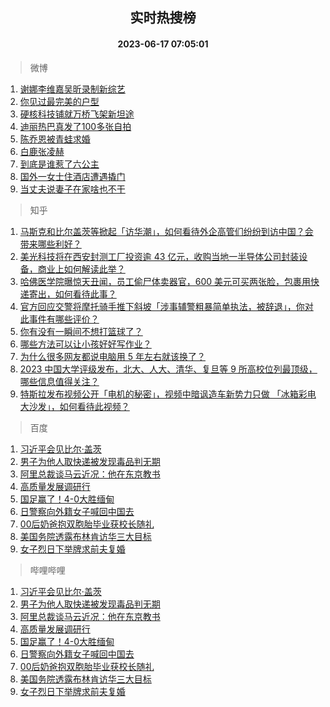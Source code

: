 <div align="center"><h2>实时热搜榜</h2><h4>2023-06-17 07:05:01</h4></div>

> 微博  

1. [谢娜李维嘉吴昕录制新综艺](https://s.weibo.com/weibo?q=%23%E8%B0%A2%E5%A8%9C%E6%9D%8E%E7%BB%B4%E5%98%89%E5%90%B4%E6%98%95%E5%BD%95%E5%88%B6%E6%96%B0%E7%BB%BC%E8%89%BA%23&t=31&band_rank=1&Refer=top)<br />
2. [你见过最完美的户型](https://s.weibo.com/weibo?q=%E4%BD%A0%E8%A7%81%E8%BF%87%E6%9C%80%E5%AE%8C%E7%BE%8E%E7%9A%84%E6%88%B7%E5%9E%8B&t=31&band_rank=2&Refer=top)<br />
3. [硬核科技铺就万桥飞架新坦途](https://s.weibo.com/weibo?q=%23%E7%A1%AC%E6%A0%B8%E7%A7%91%E6%8A%80%E9%93%BA%E5%B0%B1%E4%B8%87%E6%A1%A5%E9%A3%9E%E6%9E%B6%E6%96%B0%E5%9D%A6%E9%80%94%23&t=31&band_rank=3&Refer=top)<br />
4. [迪丽热巴真发了100多张自拍](https://s.weibo.com/weibo?q=%23%E8%BF%AA%E4%B8%BD%E7%83%AD%E5%B7%B4%E7%9C%9F%E5%8F%91%E4%BA%86100%E5%A4%9A%E5%BC%A0%E8%87%AA%E6%8B%8D%23&t=31&band_rank=4&Refer=top)<br />
5. [陈乔恩被青蛙求婚](https://s.weibo.com/weibo?q=%23%E9%99%88%E4%B9%94%E6%81%A9%E8%A2%AB%E9%9D%92%E8%9B%99%E6%B1%82%E5%A9%9A%23&t=31&band_rank=5&Refer=top)<br />
6. [白鹿张凌赫](https://s.weibo.com/weibo?q=%E7%99%BD%E9%B9%BF%E5%BC%A0%E5%87%8C%E8%B5%AB&t=31&band_rank=6&Refer=top)<br />
7. [到底是谁惹了六公主](https://s.weibo.com/weibo?q=%23%E5%88%B0%E5%BA%95%E6%98%AF%E8%B0%81%E6%83%B9%E4%BA%86%E5%85%AD%E5%85%AC%E4%B8%BB%23&t=31&band_rank=7&Refer=top)<br />
8. [国外一女士住酒店遭遇撬门](https://s.weibo.com/weibo?q=%E5%9B%BD%E5%A4%96%E4%B8%80%E5%A5%B3%E5%A3%AB%E4%BD%8F%E9%85%92%E5%BA%97%E9%81%AD%E9%81%87%E6%92%AC%E9%97%A8&t=31&band_rank=8&Refer=top)<br />
9. [当丈夫说妻子在家啥也不干](https://s.weibo.com/weibo?q=%E5%BD%93%E4%B8%88%E5%A4%AB%E8%AF%B4%E5%A6%BB%E5%AD%90%E5%9C%A8%E5%AE%B6%E5%95%A5%E4%B9%9F%E4%B8%8D%E5%B9%B2&t=31&band_rank=9&Refer=top)<br />

> 知乎  

1. [马斯克和比尔盖茨等掀起「访华潮」，如何看待外企高管们纷纷到访中国？会带来哪些利好？](https://www.zhihu.com/question/606763754)<br />
2. [美光科技将在西安封测工厂投资逾 43 亿元，收购当地一半导体公司封装设备，商业上如何解读此举？](https://www.zhihu.com/question/607000886)<br />
3. [哈佛医学院曝惊天丑闻，员工偷尸体卖器官，600 美元可买两张脸，包裹用快递寄出，如何看待此事？](https://www.zhihu.com/question/606917409)<br />
4. [官方回应交警将摩托骑手推下斜坡「涉事辅警粗暴简单执法，被辞退」，你对此事件有哪些评价？](https://www.zhihu.com/question/606973911)<br />
5. [你有没有一瞬间不想打篮球了？](https://www.zhihu.com/question/456341403)<br />
6. [哪些方法可以让小孩好好写作业？](https://www.zhihu.com/question/596788731)<br />
7. [为什么很多网友都说电脑用 5 年左右就该换了？](https://www.zhihu.com/question/521171582)<br />
8. [2023 中国大学评级发布，北大、人大、清华、复旦等 9 所高校位列最顶级，哪些信息值得关注？](https://www.zhihu.com/question/606944114)<br />
9. [特斯拉发布视频公开「电机的秘密」，视频中暗讽造车新势力只做 「冰箱彩电大沙发」，如何看待此视频？](https://www.zhihu.com/question/606771603)<br />

> 百度  

1. [习近平会见比尔·盖茨](https://www.baidu.com/s?wd=%E4%B9%A0%E8%BF%91%E5%B9%B3%E4%BC%9A%E8%A7%81%E6%AF%94%E5%B0%94%C2%B7%E7%9B%96%E8%8C%A8&sa=fyb_news&rsv_dl=fyb_news)<br />
2. [男子为他人取快递被发现毒品判无期](https://www.baidu.com/s?wd=%E7%94%B7%E5%AD%90%E4%B8%BA%E4%BB%96%E4%BA%BA%E5%8F%96%E5%BF%AB%E9%80%92%E8%A2%AB%E5%8F%91%E7%8E%B0%E6%AF%92%E5%93%81%E5%88%A4%E6%97%A0%E6%9C%9F&sa=fyb_news&rsv_dl=fyb_news)<br />
3. [阿里总裁谈马云近况：他在东京教书](https://www.baidu.com/s?wd=%E9%98%BF%E9%87%8C%E6%80%BB%E8%A3%81%E8%B0%88%E9%A9%AC%E4%BA%91%E8%BF%91%E5%86%B5%EF%BC%9A%E4%BB%96%E5%9C%A8%E4%B8%9C%E4%BA%AC%E6%95%99%E4%B9%A6&sa=fyb_news&rsv_dl=fyb_news)<br />
4. [高质量发展调研行](https://www.baidu.com/s?wd=%E9%AB%98%E8%B4%A8%E9%87%8F%E5%8F%91%E5%B1%95%E8%B0%83%E7%A0%94%E8%A1%8C&sa=fyb_news&rsv_dl=fyb_news)<br />
5. [国足赢了！4-0大胜缅甸](https://www.baidu.com/s?wd=%E5%9B%BD%E8%B6%B3%E8%B5%A2%E4%BA%86%EF%BC%814-0%E5%A4%A7%E8%83%9C%E7%BC%85%E7%94%B8&sa=fyb_news&rsv_dl=fyb_news)<br />
6. [日警察向外籍女子喊回中国去](https://www.baidu.com/s?wd=%E6%97%A5%E8%AD%A6%E5%AF%9F%E5%90%91%E5%A4%96%E7%B1%8D%E5%A5%B3%E5%AD%90%E5%96%8A%E5%9B%9E%E4%B8%AD%E5%9B%BD%E5%8E%BB&sa=fyb_news&rsv_dl=fyb_news)<br />
7. [00后奶爸抱双胞胎毕业获校长随礼](https://www.baidu.com/s?wd=00%E5%90%8E%E5%A5%B6%E7%88%B8%E6%8A%B1%E5%8F%8C%E8%83%9E%E8%83%8E%E6%AF%95%E4%B8%9A%E8%8E%B7%E6%A0%A1%E9%95%BF%E9%9A%8F%E7%A4%BC&sa=fyb_news&rsv_dl=fyb_news)<br />
8. [美国务院透露布林肯访华三大目标](https://www.baidu.com/s?wd=%E7%BE%8E%E5%9B%BD%E5%8A%A1%E9%99%A2%E9%80%8F%E9%9C%B2%E5%B8%83%E6%9E%97%E8%82%AF%E8%AE%BF%E5%8D%8E%E4%B8%89%E5%A4%A7%E7%9B%AE%E6%A0%87&sa=fyb_news&rsv_dl=fyb_news)<br />
9. [女子烈日下举牌求前夫复婚](https://www.baidu.com/s?wd=%E5%A5%B3%E5%AD%90%E7%83%88%E6%97%A5%E4%B8%8B%E4%B8%BE%E7%89%8C%E6%B1%82%E5%89%8D%E5%A4%AB%E5%A4%8D%E5%A9%9A&sa=fyb_news&rsv_dl=fyb_news)<br />

> 哔哩哔哩  

1. [习近平会见比尔·盖茨](https://www.baidu.com/s?wd=%E4%B9%A0%E8%BF%91%E5%B9%B3%E4%BC%9A%E8%A7%81%E6%AF%94%E5%B0%94%C2%B7%E7%9B%96%E8%8C%A8&sa=fyb_news&rsv_dl=fyb_news)<br />
2. [男子为他人取快递被发现毒品判无期](https://www.baidu.com/s?wd=%E7%94%B7%E5%AD%90%E4%B8%BA%E4%BB%96%E4%BA%BA%E5%8F%96%E5%BF%AB%E9%80%92%E8%A2%AB%E5%8F%91%E7%8E%B0%E6%AF%92%E5%93%81%E5%88%A4%E6%97%A0%E6%9C%9F&sa=fyb_news&rsv_dl=fyb_news)<br />
3. [阿里总裁谈马云近况：他在东京教书](https://www.baidu.com/s?wd=%E9%98%BF%E9%87%8C%E6%80%BB%E8%A3%81%E8%B0%88%E9%A9%AC%E4%BA%91%E8%BF%91%E5%86%B5%EF%BC%9A%E4%BB%96%E5%9C%A8%E4%B8%9C%E4%BA%AC%E6%95%99%E4%B9%A6&sa=fyb_news&rsv_dl=fyb_news)<br />
4. [高质量发展调研行](https://www.baidu.com/s?wd=%E9%AB%98%E8%B4%A8%E9%87%8F%E5%8F%91%E5%B1%95%E8%B0%83%E7%A0%94%E8%A1%8C&sa=fyb_news&rsv_dl=fyb_news)<br />
5. [国足赢了！4-0大胜缅甸](https://www.baidu.com/s?wd=%E5%9B%BD%E8%B6%B3%E8%B5%A2%E4%BA%86%EF%BC%814-0%E5%A4%A7%E8%83%9C%E7%BC%85%E7%94%B8&sa=fyb_news&rsv_dl=fyb_news)<br />
6. [日警察向外籍女子喊回中国去](https://www.baidu.com/s?wd=%E6%97%A5%E8%AD%A6%E5%AF%9F%E5%90%91%E5%A4%96%E7%B1%8D%E5%A5%B3%E5%AD%90%E5%96%8A%E5%9B%9E%E4%B8%AD%E5%9B%BD%E5%8E%BB&sa=fyb_news&rsv_dl=fyb_news)<br />
7. [00后奶爸抱双胞胎毕业获校长随礼](https://www.baidu.com/s?wd=00%E5%90%8E%E5%A5%B6%E7%88%B8%E6%8A%B1%E5%8F%8C%E8%83%9E%E8%83%8E%E6%AF%95%E4%B8%9A%E8%8E%B7%E6%A0%A1%E9%95%BF%E9%9A%8F%E7%A4%BC&sa=fyb_news&rsv_dl=fyb_news)<br />
8. [美国务院透露布林肯访华三大目标](https://www.baidu.com/s?wd=%E7%BE%8E%E5%9B%BD%E5%8A%A1%E9%99%A2%E9%80%8F%E9%9C%B2%E5%B8%83%E6%9E%97%E8%82%AF%E8%AE%BF%E5%8D%8E%E4%B8%89%E5%A4%A7%E7%9B%AE%E6%A0%87&sa=fyb_news&rsv_dl=fyb_news)<br />
9. [女子烈日下举牌求前夫复婚](https://www.baidu.com/s?wd=%E5%A5%B3%E5%AD%90%E7%83%88%E6%97%A5%E4%B8%8B%E4%B8%BE%E7%89%8C%E6%B1%82%E5%89%8D%E5%A4%AB%E5%A4%8D%E5%A9%9A&sa=fyb_news&rsv_dl=fyb_news)<br />
